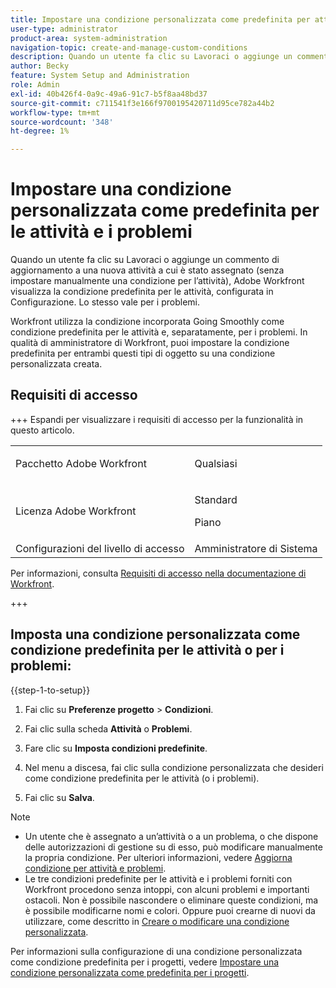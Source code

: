 ```yaml
---
title: Impostare una condizione personalizzata come predefinita per attività e problemi
user-type: administrator
product-area: system-administration
navigation-topic: create-and-manage-custom-conditions
description: Quando un utente fa clic su Lavoraci o aggiunge un commento di aggiornamento a una nuova attività a cui è stato assegnato (senza impostare manualmente una condizione per l’attività), Adobe Workfront visualizza la condizione predefinita per le attività, configurata in Configurazione. Lo stesso vale per i problemi.
author: Becky
feature: System Setup and Administration
role: Admin
exl-id: 40b426f4-0a9c-49a6-91c7-b5f8aa48bd37
source-git-commit: c711541f3e166f9700195420711d95ce782a44b2
workflow-type: tm+mt
source-wordcount: '348'
ht-degree: 1%

---
```


# Impostare una condizione personalizzata come predefinita per le attività e i problemi

Quando un utente fa clic su Lavoraci o aggiunge un commento di aggiornamento a una nuova attività a cui è stato assegnato (senza impostare manualmente una condizione per l’attività), Adobe Workfront visualizza la condizione predefinita per le attività, configurata in Configurazione. Lo stesso vale per i problemi.

Workfront utilizza la condizione incorporata Going Smoothly come condizione predefinita per le attività e, separatamente, per i problemi. In qualità di amministratore di Workfront, puoi impostare la condizione predefinita per entrambi questi tipi di oggetto su una condizione personalizzata creata.

## Requisiti di accesso

+++ Espandi per visualizzare i requisiti di accesso per la funzionalità in questo articolo.

<table style="table-layout:auto"> 
 <col> 
 <col> 
 <tbody> 
  <tr> 
   <td>Pacchetto Adobe Workfront</td> 
   <td><p>Qualsiasi</p></td> 
  </tr> 
  <tr> 
   <td>Licenza Adobe Workfront</td> 
   <td><p>Standard</p>
       <p>Piano</p></td>
  </tr> 
  <tr> 
   <td>Configurazioni del livello di accesso</td> 
   <td>Amministratore di Sistema</td> 
  </tr> 
 </tbody> 
</table>

Per informazioni, consulta [Requisiti di accesso nella documentazione di Workfront](/help/quicksilver/administration-and-setup/add-users/access-levels-and-object-permissions/access-level-requirements-in-documentation.md).

+++

## Imposta una condizione personalizzata come condizione predefinita per le attività o per i problemi:

{{step-1-to-setup}}

1. Fai clic su **Preferenze progetto** > **Condizioni**.

1. Fai clic sulla scheda **Attività** o **Problemi**.

1. Fare clic su **Imposta condizioni predefinite**.
1. Nel menu a discesa, fai clic sulla condizione personalizzata che desideri come condizione predefinita per le attività (o i problemi).
1. Fai clic su **Salva**.

>[!NOTE]
>
>* Un utente che è assegnato a un’attività o a un problema, o che dispone delle autorizzazioni di gestione su di esso, può modificare manualmente la propria condizione. Per ulteriori informazioni, vedere [Aggiorna condizione per attività e problemi](../../../manage-work/projects/updating-work-in-a-project/update-condition-for-tasks-and-issues.md).
>* Le tre condizioni predefinite per le attività e i problemi forniti con Workfront procedono senza intoppi, con alcuni problemi e importanti ostacoli. Non è possibile nascondere o eliminare queste condizioni, ma è possibile modificarne nomi e colori. Oppure puoi crearne di nuovi da utilizzare, come descritto in [Creare o modificare una condizione personalizzata](../../../administration-and-setup/customize-workfront/create-manage-custom-conditions/create-edit-custom-conditions.md).

Per informazioni sulla configurazione di una condizione personalizzata come condizione predefinita per i progetti, vedere [Impostare una condizione personalizzata come predefinita per i progetti](../../../administration-and-setup/customize-workfront/create-manage-custom-conditions/set-custom-condition-default-projects.md).
